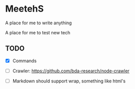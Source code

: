 # MeetehS

A place for me to write anything

A place for me to test new tech

## TODO
  - [x] Commands

  - [ ] Crawler: https://github.com/bda-research/node-crawler

  - [ ] Markdown should support wrap, something like html's <br>
